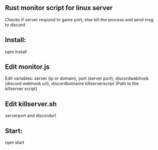## Rust monitor script for linux server

Checks if server respond to game port, else kill the process and send msg to discord

## Install:

npm install

## Edit monitor.js

Edit variables:
server (ip or domain),
port (server port),
discordwebhook (discord webhook url),
discordbotname
killserverscript (Path to the killserver script)

## Edit killserver.sh
serverport and discordurl

## Start:

npm start
